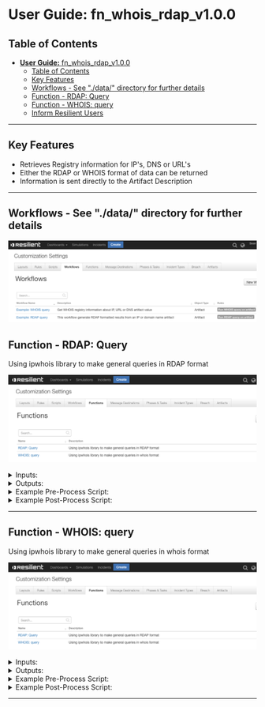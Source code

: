 # **User Guide:** fn_whois_rdap_v1.0.0

## Table of Contents
- [**User Guide:** fn_whois_rdap_v1.0.0](#user-guide-fnwhoisrdapv100)
  - [Table of Contents](#table-of-contents)
  - [Key Features](#key-features)
  - [Workflows - See "./data/" directory for further details](#workflows---see-%22data%22-directory-for-further-details)
  - [Function - RDAP: Query](#function---rdap-query)
  - [Function - WHOIS: query](#function---whois-query)
  - [Inform Resilient Users](#inform-resilient-users)

---

## Key Features
<!--
  List the Key Features of the Integration
-->
* Retrieves Registry information for IP's, DNS or URL's
* Either the RDAP or WHOIS format of data can be returned
* Information is sent directly to the Artifact Description

---

## Workflows - See "./data/" directory for further details

 ![screenshot: fn-rdap-query ](./screenshots/workflows.png)

## Function - RDAP: Query
Using ipwhois library to make general queries in RDAP format

 ![screenshot: fn-rdap-query ](./screenshots/fn-rdap-query.png)

<details><summary>Inputs:</summary>
<p>

| Name | Type | Required | Example | Tooltip |
| ---- | :--: | :------: | ------- | ------- |
| `rdap_depth` | `number` | Yes | `0` | 0, 1 or 2 |
| `rdap_query` | `text` | Yes | `ibm.com` | IP, URL or DNS |

</p>
</details>

<details><summary>Outputs:</summary>
<p>

```python
results = {'content': {'asn': '16807',
             'asn_cidr': '129.42.38.0/24',
             'asn_country_code': 'US',
             'asn_date': '1987-07-29',
             'asn_description': 'IBM-EI - IBM - Events Infrastructure, US',
             'asn_registry': 'arin',
             'dns_zone': '10.38.42.129.origin.asn.cymru.com',
             'entities': ['IBM-1'],
             'network': {'cidr': '129.42.0.0/16',
                         'country': None,
                         'end_address': '129.42.255.255',
                         'events': [{'action': 'last changed',
                                     'actor': None,
                                     'timestamp': '2015-10-20T16:09:08-04:00'},
                                    {'action': 'registration',
                                     'actor': None,
                                     'timestamp': '1987-07-28T23:00:00-04:00'}],
                         'handle': 'NET-129-42-0-0-1',
                         'ip_version': 'v4',
                         'links': ['https://rdap.arin.net/registry/ip/129.42.0.0',
                                   'https://whois.arin.net/rest/net/NET-129-42-0-0-1'],
                         'name': 'IBM-RSCH-NET2',
                         'notices': [{'description': 'By using the ARIN '
                                                     'RDAP/Whois service, you '
                                                     'are agreeing to the '
                                                     'RDAP/Whois Terms of Use',
                                      'links': ['https://www.arin.net/resources/registry/whois/tou/'],
                                      'title': 'Terms of Service'},
                                     {'description': 'If you see inaccuracies '
                                                     'in the results, please '
                                                     'visit: ',
                                      'links': ['https://www.arin.net/resources/registry/whois/inaccuracy_reporting/'],
                                      'title': 'Whois Inaccuracy Reporting'},
                                     {'description': 'Copyright 1997-2019, '
                                                     'American Registry for '
                                                     'Internet Numbers, Ltd.',
                                      'links': None,
                                      'title': 'Copyright Notice'}],
                         'parent_handle': 'NET-129-0-0-0-0',
                         'raw': None,
                         'remarks': None,
                         'start_address': '129.42.0.0',
                         'status': ['active'],
                         'type': 'DIRECT ASSIGNMENT'},
             'nir': None,
             'objects': {'IBM-1': {'contact': {'address': [{'type': None,
                                                            'value': '3039 '
                                                                     'Cornwallis '
                                                                     'Road\n'
                                                                     'Research '
                                                                     'Triangle '
                                                                     'Park\n'
                                                                     'NC\n'
                                                                     '27709-2195\n'
                                                                     'United '
                                                                     'States'}],
                                               'email': None,
                                               'kind': 'org',
                                               'name': 'IBM',
                                               'phone': None,
                                               'role': None,
                                               'title': None},
                                   'entities': ['RAIN-ARIN'],
                                   'events': [{'action': 'last changed',
                                               'actor': None,
                                               'timestamp': '2017-11-30T14:46:26-05:00'},
                                              {'action': 'registration',
                                               'actor': None,
                                               'timestamp': '1992-02-08T00:00:00-05:00'}],
                                   'events_actor': None,
                                   'handle': 'IBM-1',
                                   'links': ['https://rdap.arin.net/registry/entity/IBM-1',
                                             'https://whois.arin.net/rest/org/IBM-1'],
                                   'notices': None,
                                   'raw': None,
                                   'remarks': None,
                                   'roles': ['registrant'],
                                   'status': None}},
             'query': '129.42.38.10',
             'raw': None},
 'inputs': {'rdap_depth': 0, 'rdap_query': 'ibm.com'},
 'metrics': {'execution_time_ms': 1650,
             'host': 'your@hostname.com',
             'package': 'fn-whois-rdap',
             'package_version': '1.0.0',
             'timestamp': '2019-09-19 10:52:10',
             'version': '1.0'},
 'raw': '{"nir": null, "asn_registry": "arin", "asn": "16807", "asn_cidr": '
        '"129.42.38.0/24", "asn_country_code": "US", "asn_date": "1987-07-29", '
        '"asn_description": "IBM-EI - IBM - Events Infrastructure, US", '
        '"query": "129.42.38.10", "network": {"handle": "NET-129-42-0-0-1", '
        '"status": ["active"], "remarks": null, "notices": [{"title": "Terms '
        'of Service", "description": "By using the ARIN RDAP/Whois service, '
        'you are agreeing to the RDAP/Whois Terms of Use", "links": '
        '["https://www.arin.net/resources/registry/whois/tou/"]}, {"title": '
        '"Whois Inaccuracy Reporting", "description": "If you see inaccuracies '
        'in the results, please visit: ", "links": '
        '["https://www.arin.net/resources/registry/whois/inaccuracy_reporting/"]}, '
        '{"title": "Copyright Notice", "description": "Copyright 1997-2019, '
        'American Registry for Internet Numbers, Ltd.", "links": null}], '
        '"links": ["https://rdap.arin.net/registry/ip/129.42.0.0", '
        '"https://whois.arin.net/rest/net/NET-129-42-0-0-1"], "events": '
        '[{"action": "last changed", "timestamp": "2015-10-20T16:09:08-04:00", '
        '"actor": null}, {"action": "registration", "timestamp": '
        '"1987-07-28T23:00:00-04:00", "actor": null}], "raw": null, '
        '"start_address": "129.42.0.0", "end_address": "129.42.255.255", '
        '"cidr": "129.42.0.0/16", "ip_version": "v4", "type": "DIRECT '
        'ASSIGNMENT", "name": "IBM-RSCH-NET2", "country": null, '
        '"parent_handle": "NET-129-0-0-0-0"}, "entities": ["IBM-1"], '
        '"objects": {"IBM-1": {"handle": "IBM-1", "status": null, "remarks": '
        'null, "notices": null, "links": '
        '["https://rdap.arin.net/registry/entity/IBM-1", '
        '"https://whois.arin.net/rest/org/IBM-1"], "events": [{"action": "last '
        'changed", "timestamp": "2017-11-30T14:46:26-05:00", "actor": null}, '
        '{"action": "registration", "timestamp": "1992-02-08T00:00:00-05:00", '
        '"actor": null}], "raw": null, "roles": ["registrant"], "contact": '
        '{"name": "IBM", "kind": "org", "address": [{"type": null, "value": '
        '"3039 Cornwallis Road\\nResearch Triangle '
        'Park\\nNC\\n27709-2195\\nUnited States"}], "phone": null, "email": '
        'null, "role": null, "title": null}, "events_actor": null, "entities": '
        '["RAIN-ARIN"]}}, "raw": null, "dns_zone": '
        '"10.38.42.129.origin.asn.cymru.com"}',
 'reason': None,
 'success': True,
 'version': '1.0'}
```

</p>
</details>

<details><summary>Example Pre-Process Script:</summary>
<p>

```python
inputs.rdap_query = artifact.value
inputs.rdap_depth = 0
```

</p>
</details>

<details><summary>Example Post-Process Script:</summary>
<p>

```python
try:
    des = artifact.description.content
except Exception:
  des = None
dummy ={}
dummy = results["content"]

if des is None:
  note =u"""<div><p>RDAP threat intelligence:\n\n <br> Possible dictonary keys: <br> \n {0} \n\n <br> Associated objects <br> \n {1} \n\n <br> DNS zone: <br> \n {2}<div><p>""".format(dummy.keys(), dummy.get(u'objects'),dummy.get('dns_zone'))
  artifact.description = helper.createRichText(note)
else:
  note = des + u"""<div><p>RDAP threat intelligence:\n\n <br> Possible dictonary keys: <br> \n {0} \n\n <br> Associated objects <br> \n {1} \n\n <br> DNS zone: <br> \n {2}<div><p>""".format(dummy.keys(), dummy.get(u'objects'),dummy.get('dns_zone'))
  artifact.description = helper.createRichText(note)

#incident.addNote(helper.createRichText(noteText))
```

</p>
</details>

---
## Function - WHOIS: query
Using ipwhois library to make general queries in whois format

 ![screenshot: fn-whois-query ](./screenshots/fn-rdap-query.png)

<details><summary>Inputs:</summary>
<p>

| Name | Type | Required | Example | Tooltip |
| ---- | :--: | :------: | ------- | ------- |
| `whois_query` | `text` | Yes | `ibm.com` | IP, URL or DNS value |

</p>
</details>

<details><summary>Outputs:</summary>
<p>

```python
results = {'content': {'asn': '16807',
             'asn_cidr': '129.42.38.0/24',
             'asn_country_code': 'US',
             'asn_date': '1987-07-29',
             'asn_description': 'IBM-EI - IBM - Events Infrastructure, US',
             'asn_registry': 'arin',
             'dns_zone': '10.38.42.129.origin.asn.cymru.com',
             'nets': [{'address': '3039 Cornwallis Road',
                       'cidr': '129.42.0.0/16',
                       'city': 'Research Triangle Park',
                       'country': 'US',
                       'created': '1987-07-28',
                       'description': 'IBM',
                       'emails': ['ipreg@us.ibm.com'],
                       'handle': 'NET-129-42-0-0-1',
                       'name': 'IBM-RSCH-NET2',
                       'postal_code': '27709-2195',
                       'range': '129.42.0.0 - 129.42.255.255',
                       'state': 'NC',
                       'updated': '2015-10-20'}],
             'nir': None,
             'query': '129.42.38.10',
             'raw': None,
             'raw_referral': None,
             'referral': None},
 'inputs': {'whois_query': 'ibm.com'},
 'metrics': {'execution_time_ms': 570,
             'host': 'your@hostname.com',
             'package': 'fn-whois-rdap',
             'package_version': '1.0.0',
             'timestamp': '2019-09-19 10:53:12',
             'version': '1.0'},
 'raw': '{"nir": null, "asn_registry": "arin", "asn": "16807", "asn_cidr": '
        '"129.42.38.0/24", "asn_country_code": "US", "asn_date": "1987-07-29", '
        '"asn_description": "IBM-EI - IBM - Events Infrastructure, US", '
        '"query": "129.42.38.10", "nets": [{"cidr": "129.42.0.0/16", "name": '
        '"IBM-RSCH-NET2", "handle": "NET-129-42-0-0-1", "range": "129.42.0.0 - '
        '129.42.255.255", "description": "IBM", "country": "US", "state": '
        '"NC", "city": "Research Triangle Park", "address": "3039 Cornwallis '
        'Road", "postal_code": "27709-2195", "emails": ["ipreg@us.ibm.com"], '
        '"created": "1987-07-28", "updated": "2015-10-20"}], "raw": null, '
        '"referral": null, "raw_referral": null, "dns_zone": '
        '"10.38.42.129.origin.asn.cymru.com"}',
 'reason': None,
 'success': True,
 'version': '1.0'}
```

</p>
</details>

<details><summary>Example Pre-Process Script:</summary>
<p>

```python
inputs.whois_query = artifact.value
```

</p>
</details>

<details><summary>Example Post-Process Script:</summary>
<p>

```python
try:
    des = artifact.description.content
except Exception:
  des = None
dummy ={}
dummy = results["content"]

if des is None:
  note =u"""<div><p>WHOIS threat intelligence: \n\n {}""".format(dummy)
  artifact.description = helper.createRichText(note)
else:
  note = des + u"""<div><p>WHOIS threat intelligence:\n\n {}""".format(dummy)
  artifact.description = helper.createRichText(note)
```

</p>
</details>

---





<!--
## Inform Resilient Users
  Use this section to optionally provide additional information so that Resilient playbook 
  designer can get the maximum benefit of your integration.
-->